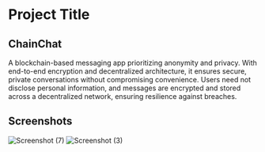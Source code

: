


# Project Title

## ChainChat

A blockchain-based messaging app prioritizing anonymity and privacy. With end-to-end encryption and decentralized architecture, it ensures secure, private conversations without compromising convenience. Users need not disclose personal information, and messages are encrypted and stored across a decentralized network, ensuring resilience against breaches.

## Screenshots


![Screenshot (7)](https://github.com/sanskar-sudo/ChainChat/assets/129141264/685b7d06-bc0a-4f55-8fe4-01e36a198282)
![Screenshot (3)](https://github.com/sanskar-sudo/ChainChat/assets/129141264/89af52be-e304-4b58-9b4c-60aa8799ec44)
